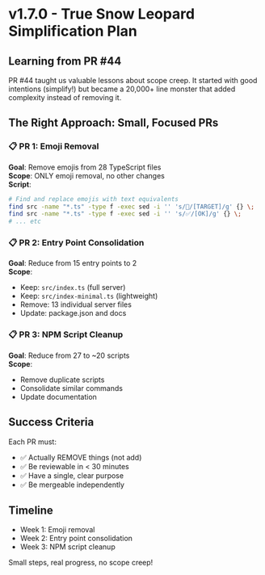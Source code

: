 # v1.7.0 - True Snow Leopard Simplification Plan

## Learning from PR #44

PR #44 taught us valuable lessons about scope creep. It started with good intentions (simplify!) but became a 20,000+ line monster that added complexity instead of removing it.

## The Right Approach: Small, Focused PRs

### 📋 PR 1: Emoji Removal
**Goal**: Remove emojis from 28 TypeScript files  
**Scope**: ONLY emoji removal, no other changes  
**Script**: 
```bash
# Find and replace emojis with text equivalents
find src -name "*.ts" -type f -exec sed -i '' 's/🎯/[TARGET]/g' {} \;
find src -name "*.ts" -type f -exec sed -i '' 's/✅/[OK]/g' {} \;
# ... etc
```

### 📋 PR 2: Entry Point Consolidation
**Goal**: Reduce from 15 entry points to 2  
**Scope**: 
- Keep: `src/index.ts` (full server)
- Keep: `src/index-minimal.ts` (lightweight)
- Remove: 13 individual server files
- Update: package.json and docs

### 📋 PR 3: NPM Script Cleanup
**Goal**: Reduce from 27 to ~20 scripts  
**Scope**:
- Remove duplicate scripts
- Consolidate similar commands
- Update documentation

## Success Criteria

Each PR must:
- ✅ Actually REMOVE things (not add)
- ✅ Be reviewable in < 30 minutes
- ✅ Have a single, clear purpose
- ✅ Be mergeable independently

## Timeline

- Week 1: Emoji removal
- Week 2: Entry point consolidation
- Week 3: NPM script cleanup

Small steps, real progress, no scope creep!